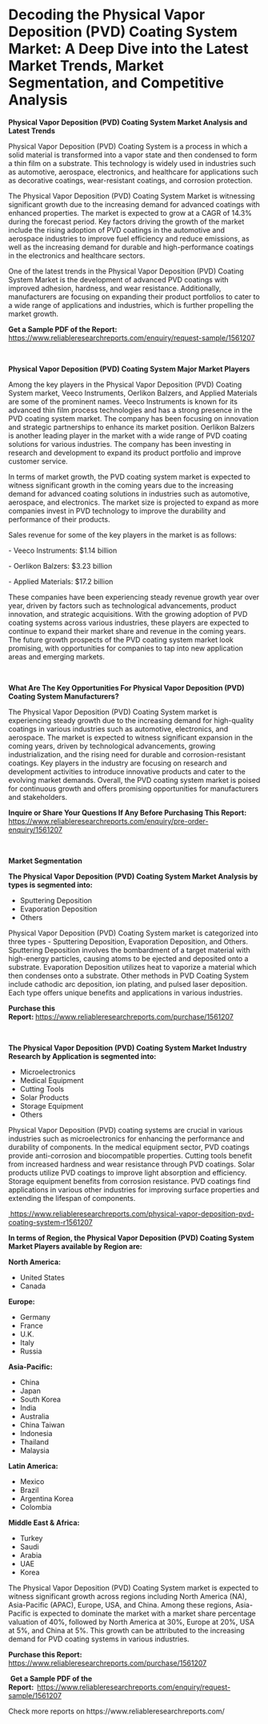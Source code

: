 <p><h1>Decoding the Physical Vapor Deposition (PVD) Coating System Market: A Deep Dive into the Latest Market Trends, Market Segmentation, and Competitive Analysis</h1></p><p><strong>Physical Vapor Deposition (PVD) Coating System Market Analysis and Latest Trends</strong></p>
<p><p>Physical Vapor Deposition (PVD) Coating System is a process in which a solid material is transformed into a vapor state and then condensed to form a thin film on a substrate. This technology is widely used in industries such as automotive, aerospace, electronics, and healthcare for applications such as decorative coatings, wear-resistant coatings, and corrosion protection.</p><p>The Physical Vapor Deposition (PVD) Coating System Market is witnessing significant growth due to the increasing demand for advanced coatings with enhanced properties. The market is expected to grow at a CAGR of 14.3% during the forecast period. Key factors driving the growth of the market include the rising adoption of PVD coatings in the automotive and aerospace industries to improve fuel efficiency and reduce emissions, as well as the increasing demand for durable and high-performance coatings in the electronics and healthcare sectors.</p><p>One of the latest trends in the Physical Vapor Deposition (PVD) Coating System Market is the development of advanced PVD coatings with improved adhesion, hardness, and wear resistance. Additionally, manufacturers are focusing on expanding their product portfolios to cater to a wide range of applications and industries, which is further propelling the market growth.</p></p>
<p><strong>Get a Sample PDF of the Report:&nbsp;</strong> <a href="https://www.reliableresearchreports.com/enquiry/request-sample/1561207">https://www.reliableresearchreports.com/enquiry/request-sample/1561207</a></p>
<p>&nbsp;</p>
<p><strong>Physical Vapor Deposition (PVD) Coating System Major Market Players</strong></p>
<p><p>Among the key players in the Physical Vapor Deposition (PVD) Coating System market, Veeco Instruments, Oerlikon Balzers, and Applied Materials are some of the prominent names. Veeco Instruments is known for its advanced thin film process technologies and has a strong presence in the PVD coating system market. The company has been focusing on innovation and strategic partnerships to enhance its market position. Oerlikon Balzers is another leading player in the market with a wide range of PVD coating solutions for various industries. The company has been investing in research and development to expand its product portfolio and improve customer service.</p><p>In terms of market growth, the PVD coating system market is expected to witness significant growth in the coming years due to the increasing demand for advanced coating solutions in industries such as automotive, aerospace, and electronics. The market size is projected to expand as more companies invest in PVD technology to improve the durability and performance of their products.</p><p>Sales revenue for some of the key players in the market is as follows:</p><p>- Veeco Instruments: $1.14 billion</p><p>- Oerlikon Balzers: $3.23 billion</p><p>- Applied Materials: $17.2 billion</p><p>These companies have been experiencing steady revenue growth year over year, driven by factors such as technological advancements, product innovation, and strategic acquisitions. With the growing adoption of PVD coating systems across various industries, these players are expected to continue to expand their market share and revenue in the coming years. The future growth prospects of the PVD coating system market look promising, with opportunities for companies to tap into new application areas and emerging markets.</p></p>
<p>&nbsp;</p>
<p><strong>What Are The Key Opportunities For Physical Vapor Deposition (PVD) Coating System Manufacturers?</strong></p>
<p><p>The Physical Vapor Deposition (PVD) Coating System market is experiencing steady growth due to the increasing demand for high-quality coatings in various industries such as automotive, electronics, and aerospace. The market is expected to witness significant expansion in the coming years, driven by technological advancements, growing industrialization, and the rising need for durable and corrosion-resistant coatings. Key players in the industry are focusing on research and development activities to introduce innovative products and cater to the evolving market demands. Overall, the PVD coating system market is poised for continuous growth and offers promising opportunities for manufacturers and stakeholders.</p></p>
<p><strong>Inquire or Share Your Questions If Any Before Purchasing This Report:</strong> <a href="https://www.reliableresearchreports.com/enquiry/pre-order-enquiry/1561207">https://www.reliableresearchreports.com/enquiry/pre-order-enquiry/1561207</a></p>
<p>&nbsp;</p>
<p><strong>Market Segmentation</strong></p>
<p><strong>The Physical Vapor Deposition (PVD) Coating System Market Analysis by types is segmented into:</strong></p>
<p><ul><li>Sputtering Deposition</li><li>Evaporation Deposition</li><li>Others</li></ul></p>
<p><p>Physical Vapor Deposition (PVD) Coating System market is categorized into three types - Sputtering Deposition, Evaporation Deposition, and Others. Sputtering Deposition involves the bombardment of a target material with high-energy particles, causing atoms to be ejected and deposited onto a substrate. Evaporation Deposition utilizes heat to vaporize a material which then condenses onto a substrate. Other methods in PVD Coating System include cathodic arc deposition, ion plating, and pulsed laser deposition. Each type offers unique benefits and applications in various industries.</p></p>
<p><strong>Purchase this Report:&nbsp;</strong><a href="https://www.reliableresearchreports.com/purchase/1561207">https://www.reliableresearchreports.com/purchase/1561207</a></p>
<p>&nbsp;</p>
<p><strong>The Physical Vapor Deposition (PVD) Coating System Market Industry Research by Application is segmented into:</strong></p>
<p><ul><li>Microelectronics</li><li>Medical Equipment</li><li>Cutting Tools</li><li>Solar Products</li><li>Storage Equipment</li><li>Others</li></ul></p>
<p><p>Physical Vapor Deposition (PVD) coating systems are crucial in various industries such as microelectronics for enhancing the performance and durability of components. In the medical equipment sector, PVD coatings provide anti-corrosion and biocompatible properties. Cutting tools benefit from increased hardness and wear resistance through PVD coatings. Solar products utilize PVD coatings to improve light absorption and efficiency. Storage equipment benefits from corrosion resistance. PVD coatings find applications in various other industries for improving surface properties and extending the lifespan of components.</p></p>
<p><a href="https://www.reliableresearchreports.com/physical-vapor-deposition-pvd-coating-system-r1561207">&nbsp;https://www.reliableresearchreports.com/physical-vapor-deposition-pvd-coating-system-r1561207</a></p>
<p><strong>In terms of Region, the Physical Vapor Deposition (PVD) Coating System Market Players available by Region are:</strong></p>
<p>
    <p> <strong> North America: </strong>
        <ul>
            <li>United States</li>
            <li>Canada</li>
        </ul>
        </p> 
    <p> <strong> Europe: </strong>
        <ul>
            <li>Germany</li>
            <li>France</li>
            <li>U.K.</li>
            <li>Italy</li>
            <li>Russia</li>
        </ul>
        </p> 
    <p> <strong> Asia-Pacific: </strong>
        <ul>
            <li>China</li>
            <li>Japan</li>
            <li>South Korea</li>
            <li>India</li>
            <li>Australia</li>
            <li>China Taiwan</li>
            <li>Indonesia</li>
            <li>Thailand</li>
            <li>Malaysia</li>
        </ul>
        </p> 
    <p> <strong> Latin America: </strong>
        <ul>
            <li>Mexico</li>
            <li>Brazil</li>
            <li>Argentina Korea</li>
            <li>Colombia</li>
        </ul>
        </p> 
    <p> <strong> Middle East & Africa: </strong>
        <ul>
            <li>Turkey</li>
            <li>Saudi</li>
            <li>Arabia</li>
            <li>UAE</li>
            <li>Korea</li>
        </ul>
    </p>
    </p>
<p><p>The Physical Vapor Deposition (PVD) Coating System market is expected to witness significant growth across regions including North America (NA), Asia-Pacific (APAC), Europe, USA, and China. Among these regions, Asia-Pacific is expected to dominate the market with a market share percentage valuation of 40%, followed by North America at 30%, Europe at 20%, USA at 5%, and China at 5%. This growth can be attributed to the increasing demand for PVD coating systems in various industries.</p></p>
<p><strong>Purchase this Report: </strong><a href="https://www.reliableresearchreports.com/purchase/1561207">https://www.reliableresearchreports.com/purchase/1561207</a></p>
<p>&nbsp;<strong>Get a Sample PDF of the Report:&nbsp;&nbsp;</strong><a href="https://www.reliableresearchreports.com/enquiry/request-sample/1561207">https://www.reliableresearchreports.com/enquiry/request-sample/1561207</a></p>
<p><strong></strong></p>
<p>Check more reports on https://www.reliableresearchreports.com/</p>